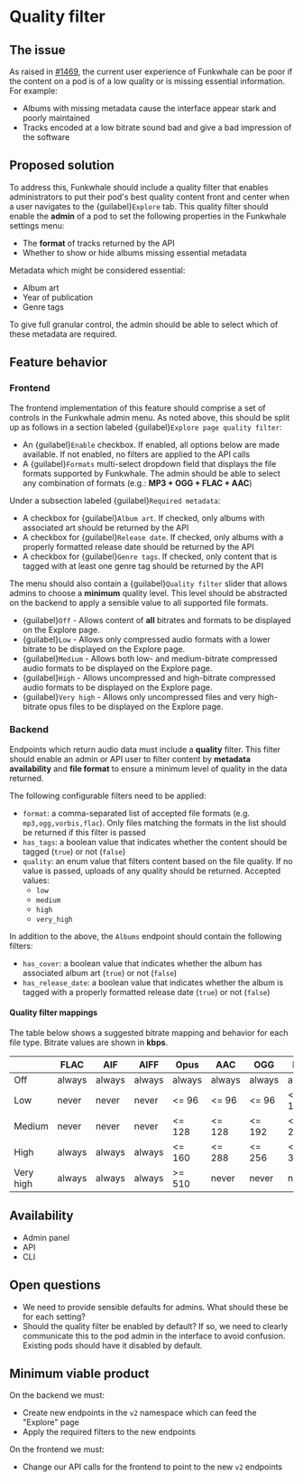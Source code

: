 # Quality filter

## The issue

As raised in [#1469](https://dev.funkwhale.audio/funkwhale/funkwhale/-/issues/1469), the current user experience of Funkwhale can be poor if the content on a pod is of a low quality or is missing essential information. For example:

- Albums with missing metadata cause the interface appear stark and poorly maintained
- Tracks encoded at a low bitrate sound bad and give a bad impression of the software

## Proposed solution

To address this, Funkwhale should include a quality filter that enables administrators to put their pod's best quality content front and center when a user navigates to the {guilabel}`Explore` tab. This quality filter should enable the **admin** of a pod to set the following properties in the Funkwhale settings menu:

- The **format** of tracks returned by the API
- Whether to show or hide albums missing essential metadata

Metadata which might be considered essential:

- Album art
- Year of publication
- Genre tags

To give full granular control, the admin should be able to select which of these metadata are required.

## Feature behavior

### Frontend

The frontend implementation of this feature should comprise a set of controls in the Funkwhale admin menu. As noted above, this should be split up as follows in a section labeled {guilabel}`Explore page quality filter`:

- An {guilabel}`Enable` checkbox. If enabled, all options below are made available. If not enabled, no filters are applied to the API calls
- A {guilabel}`Formats` multi-select dropdown field that displays the file formats supported by Funkwhale. The admin should be able to select any combination of formats (e.g.: **MP3 + OGG + FLAC + AAC**)

Under a subsection labeled {guilabel}`Required metadata`:

- A checkbox for {guilabel}`Album art`. If checked, only albums with associated art should be returned by the API
- A checkbox for {guilabel}`Release date`. If checked, only albums with a properly formatted release date should be returned by the API
- A checkbox for {guilabel}`Genre tags`. If checked, only content that is tagged with at least one genre tag should be returned by the API

The menu should also contain a {guilabel}`Quality filter` slider that allows admins to choose a **minimum** quality level. This level should be abstracted on the backend to apply a sensible value to all supported file formats.

- {guilabel}`Off` - Allows content of **all** bitrates and formats to be displayed on the Explore page.
- {guilabel}`Low` - Allows only compressed audio formats with a lower bitrate to be displayed on the Explore page.
- {guilabel}`Medium` - Allows both low- and medium-bitrate compressed audio formats to be displayed on the Explore page.
- {guilabel}`High` - Allows uncompressed and high-bitrate compressed audio formats to be displayed on the Explore page.
- {guilabel}`Very high` - Allows only uncompressed files and very high-bitrate opus files to be displayed on the Explore page.

### Backend

Endpoints which return audio data must include a **quality** filter. This filter should enable an admin or API user to filter content by **metadata availability** and **file format** to ensure a minimum level of quality in the data returned.

The following configurable filters need to be applied:

- `format`: a comma-separated list of accepted file formats (e.g. `mp3,ogg,vorbis,flac`). Only files matching the formats in the list should be returned if this filter is passed
- `has_tags`: a boolean value that indicates whether the content should be tagged (`true`) or not (`false`)
- `quality`: an enum value that filters content based on the file quality. If no value is passed, uploads of any quality should be returned. Accepted values:
  - `low`
  - `medium`
  - `high`
  - `very_high`

In addition to the above, the `Albums` endpoint should contain the following filters:

- `has_cover`: a boolean value that indicates whether the album has associated album art (`true`) or not (`false`)
- `has_release_date`: a boolean value that indicates whether the album is tagged with a properly formatted release date (`true`) or not (`false`)

#### Quality filter mappings

The table below shows a suggested bitrate mapping and behavior for each file type. Bitrate values are shown in **kbps**.

|           | FLAC   | AIF    | AIFF   | Opus   | AAC    | OGG    | MP3    |
| --------- | ------ | ------ | ------ | ------ | ------ | ------ | ------ |
| Off       | always | always | always | always | always | always | always |
| Low       | never  | never  | never  | <= 96  | <= 96  | <= 96  | <= 192 |
| Medium    | never  | never  | never  | <= 128 | <= 128 | <= 192 | <= 256 |
| High      | always | always | always | <= 160 | <= 288 | <= 256 | <= 320 |
| Very high | always | always | always | >= 510 | never  | never  | never  |

## Availability

- Admin panel
- API
- CLI

## Open questions

- We need to provide sensible defaults for admins. What should these be for each setting?
- Should the quality filter be enabled by default? If so, we need to clearly communicate this to the pod admin in the interface to avoid confusion. Existing pods should have it disabled by default.

## Minimum viable product

On the backend we must:

- Create new endpoints in the `v2` namespace which can feed the "Explore" page
- Apply the required filters to the new endpoints

On the frontend we must:

- Change our API calls for the frontend to point to the new `v2` endpoints
